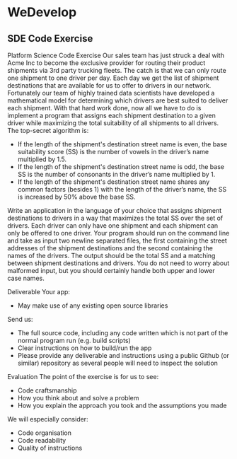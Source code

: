 # WeDevelop

## SDE Code Exercise

Platform Science Code Exercise
Our sales team has just struck a deal with Acme Inc to become the exclusive provider for routing their product shipments via 3rd party trucking
fleets. The catch is that we can only route one shipment to one driver per day.
Each day we get the list of shipment destinations that are available for us to offer to drivers in our network. Fortunately our team of highly trained
data scientists have developed a mathematical model for determining which drivers are best suited to deliver each shipment.
With that hard work done, now all we have to do is implement a program that assigns each shipment destination to a given driver while
maximizing the total suitability of all shipments to all drivers.
The top-secret algorithm is:

- If the length of the shipment's destination street name is even, the base suitability score (SS) is the number of vowels in the driver’s
name multiplied by 1.5.
- If the length of the shipment's destination street name is odd, the base SS is the number of consonants in the driver’s name multiplied by 1.
- If the length of the shipment's destination street name shares any common factors (besides 1) with the length of the driver’s name, the
SS is increased by 50% above the base SS.

Write an application in the language of your choice that assigns shipment destinations to drivers in a way that maximizes the total SS over the set
of drivers. Each driver can only have one shipment and each shipment can only be offered to one driver. Your program should run on the
command line and take as input two newline separated files, the first containing the street addresses of the shipment destinations and the second
containing the names of the drivers. The output should be the total SS and a matching between shipment destinations and drivers. You do not
need to worry about malformed input, but you should certainly handle both upper and lower case names.

Deliverable
Your app:
- May make use of any existing open source libraries

Send us:
- The full source code, including any code written which is not part of the normal program run (e.g. build scripts)
- Clear instructions on how to build/run the app
- Please provide any deliverable and instructions using a public Github (or similar) repository as several people will need to inspect the
solution

Evaluation
The point of the exercise is for us to see:
- Code craftsmanship
- How you think about and solve a problem
- How you explain the approach you took and the assumptions you made

We will especially consider:
- Code organisation
- Code readability
- Quality of instructions
